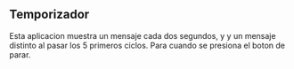 ## Temporizador
Esta aplicacion muestra un mensaje cada dos segundos, y y un mensaje distinto al pasar los 5 primeros ciclos. 
Para cuando se presiona el boton de parar.